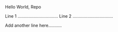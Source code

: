 Hello World, Repo

Line 1 .................................
Line 2 .................................

Add another line here...........

